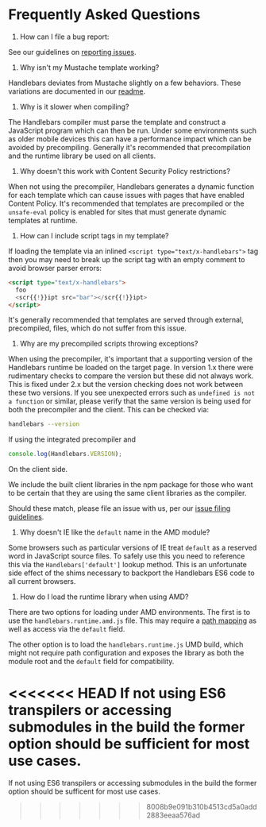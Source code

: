 # Frequently Asked Questions

1. How can I file a bug report:

  See our guidelines on [reporting issues](https://github.com/wycats/handlebars.js/blob/master/CONTRIBUTING.md#reporting-issues).

1. Why isn't my Mustache template working?

  Handlebars deviates from Mustache slightly on a few behaviors. These variations are documented in our [readme](https://github.com/wycats/handlebars.js#differences-between-handlebarsjs-and-mustache).

1. Why is it slower when compiling?

  The Handlebars compiler must parse the template and construct a JavaScript program which can then be run. Under some environments such as older mobile devices this can have a performance impact which can be avoided by precompiling. Generally it's recommended that precompilation and the runtime library be used on all clients.

1. Why doesn't this work with Content Security Policy restrictions?

  When not using the precompiler, Handlebars generates a dynamic function for each template which can cause issues with pages that have enabled Content Policy. It's recommended that templates are precompiled or the `unsafe-eval` policy is enabled for sites that must generate dynamic templates at runtime.

1. How can I include script tags in my template?

  If loading the template via an inlined `<script type="text/x-handlebars">` tag then you may need to break up the script tag with an empty comment to avoid browser parser errors:

  ```html
  <script type="text/x-handlebars">
    foo
    <scr{{!}}ipt src="bar"></scr{{!}}ipt>
  </script>
  ```

  It's generally recommended that templates are served through external, precompiled, files, which do not suffer from this issue.

1. Why are my precompiled scripts throwing exceptions?

  When using the precompiler, it's important that a supporting version of the Handlebars runtime be loaded on the target page. In version 1.x there were rudimentary checks to compare the version but these did not always work. This is fixed under 2.x but the version checking does not work between these two versions. If you see unexpected errors such as `undefined is not a function` or similar, please verify that the same version is being used for both the precompiler and the client. This can be checked via:

  ```sh
  handlebars --version
  ```
  If using the integrated precompiler and

  ```javascript
  console.log(Handlebars.VERSION);
  ```
  On the client side.

  We include the built client libraries in the npm package for those who want to be certain that they are using the same client libraries as the compiler.

  Should these match, please file an issue with us, per our [issue filing guidelines](https://github.com/wycats/handlebars.js/blob/master/CONTRIBUTING.md#reporting-issues).

1. Why doesn't IE like the `default` name in the AMD module?

  Some browsers such as particular versions of IE treat `default` as a reserved word in JavaScript source files. To safely use this you need to reference this via the `Handlebars['default']` lookup method. This is an unfortunate side effect of the shims necessary to backport the Handlebars ES6 code to all current browsers.

1. How do I load the runtime library when using AMD?

  There are two options for loading under AMD environments. The first is to use the `handlebars.runtime.amd.js` file. This may require a [path mapping](https://github.com/wycats/handlebars.js/blob/master/spec/amd-runtime.html#L31) as well as access via the `default` field.

  The other option is to load the `handlebars.runtime.js` UMD build, which might not require path configuration and exposes the library as both the module root and the `default` field for compatibility. 

<<<<<<< HEAD
  If not using ES6 transpilers or accessing submodules in the build the former option should be sufficient for most use cases.
=======
  If not using ES6 transpilers or accessing submodules in the build the former option should be sufficent for most use cases.
>>>>>>> 8008b9e091b310b4513cd5a0add2883eeaa576ad
